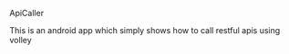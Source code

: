 <H> ApiCaller</H>

This is an android app which simply shows how to call restful apis using volley


